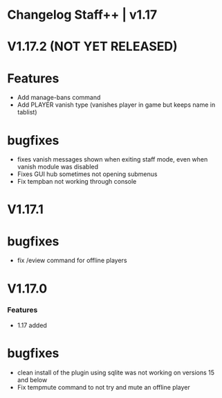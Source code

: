 # Changelog Staff++ | v1.17

# V1.17.2 (NOT YET RELEASED)
# Features
- Add manage-bans command
- Add PLAYER vanish type (vanishes player in game but keeps name in tablist)

# bugfixes
- fixes vanish messages shown when exiting staff mode, even when vanish module was disabled
- Fixes GUI hub sometimes not opening submenus
- Fix tempban not working through console

# V1.17.1
# bugfixes
- fix /eview command for offline players

# V1.17.0
### Features 
- 1.17 added

# bugfixes
- clean install of the plugin using sqlite was not working on versions 15 and below
- Fix tempmute command to not try and mute an offline player
